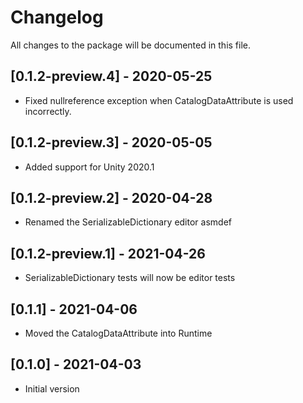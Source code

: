 # Changelog
All changes to the package will be documented in this file.

## [0.1.2-preview.4] - 2020-05-25
- Fixed nullreference exception when CatalogDataAttribute is used incorrectly.

## [0.1.2-preview.3] - 2020-05-05
- Added support for Unity 2020.1

## [0.1.2-preview.2] - 2020-04-28
- Renamed the SerializableDictionary editor asmdef

## [0.1.2-preview.1] - 2021-04-26
- SerializableDictionary tests will now be editor tests

## [0.1.1] - 2021-04-06
- Moved the CatalogDataAttribute into Runtime

## [0.1.0] - 2021-04-03
- Initial version
